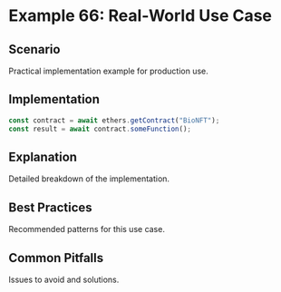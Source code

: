 # Example 66: Real-World Use Case

## Scenario
Practical implementation example for production use.

## Implementation
```javascript
const contract = await ethers.getContract("BioNFT");
const result = await contract.someFunction();
```

## Explanation
Detailed breakdown of the implementation.

## Best Practices
Recommended patterns for this use case.

## Common Pitfalls
Issues to avoid and solutions.

